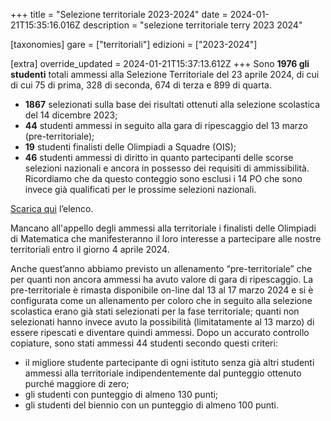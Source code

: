 +++
title = "Selezione territoriale 2023-2024"
date = 2024-01-21T15:35:16.016Z
description = "selezione territoriale terry 2023 2024"

[taxonomies]
gare = ["territoriali"]
edizioni = ["2023-2024"]

[extra]
override_updated = 2024-01-21T15:37:13.612Z
+++
Sono **1976 gli studenti** totali ammessi alla Selezione Territoriale del 23 aprile 2024, di cui di cui 75 di prima, 328 di seconda, 674 di terza e 899 di quarta.[](/results/Ammessi_Selezione_Territoriale_2024.xlsx)

<!-- more -->

* **1867** selezionati sulla base dei risultati ottenuti alla selezione scolastica del 14 dicembre 2023;
* **44** studenti ammessi in seguito alla gara di ripescaggio del 13 marzo (pre-territoriale);
* **19** studenti finalisti delle Olimpiadi a Squadre (OIS);
* **46** studenti ammessi di diritto in quanto partecipanti delle scorse selezioni nazionali e ancora in possesso dei requisiti di ammissibilità. Ricordiamo che da questo conteggio sono esclusi i 14 PO che sono invece già qualificati per le prossime selezioni nazionali.

[Scarica qui](/results/Ammessi_Selezione_Territoriale_2024.xlsx) l’elenco. 

Mancano all'appello degli ammessi alla territoriale i finalisti delle Olimpiadi di Matematica che manifesteranno il loro interesse a partecipare alle nostre territoriali entro il giorno 4 aprile 2024.

Anche quest’anno abbiamo previsto un allenamento “pre-territoriale” che per quanti non ancora ammessi ha avuto valore di gara di ripescaggio. La pre-territoriale è rimasta disponibile on-line dal 13 al 17 marzo 2024 e si è configurata come un allenamento per coloro che in seguito alla selezione scolastica erano già stati selezionati per la fase territoriale; quanti non selezionati hanno invece avuto la possibilità (limitatamente al 13 marzo) di essere ripescati e diventare quindi ammessi. Dopo un accurato controllo copiature, sono stati ammessi 44 studenti secondo questi criteri:

* il migliore studente partecipante di ogni istituto senza già altri studenti ammessi alla territoriale indipendentemente dal punteggio ottenuto purché maggiore di zero;
* gli studenti con punteggio di almeno 130 punti;
* gli studenti del biennio con un punteggio di almeno 100 punti.

